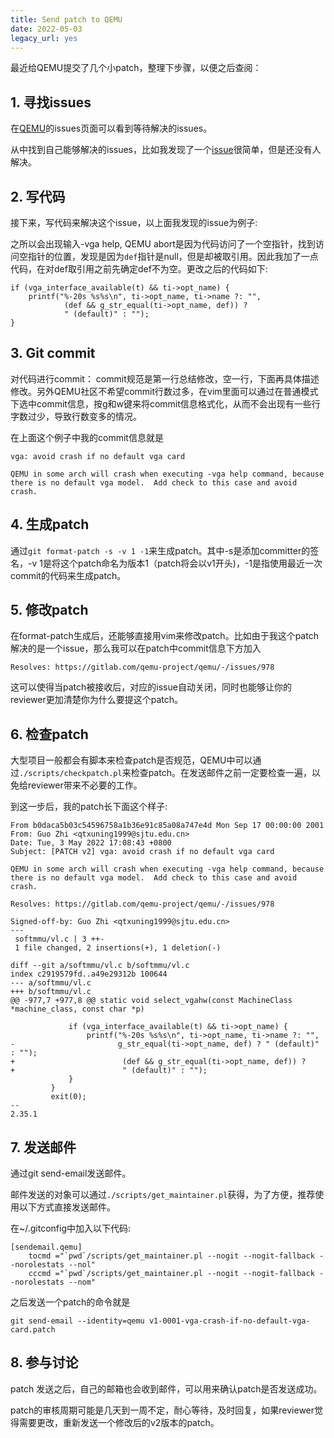 ```yaml
---
title: Send patch to QEMU
date: 2022-05-03
legacy_url: yes
---
```


最近给QEMU提交了几个小patch，整理下步骤，以便之后查阅：

## 1. 寻找issues

在[QEMU](https://gitlab.com/qemu-project/qemu/-/issues)的issues页面可以看到等待解决的issues。 

从中找到自己能够解决的issues，比如我发现了一个[issue](https://gitlab.com/qemu-project/qemu/-/issues/978)很简单，但是还没有人解决。

## 2. 写代码

接下来，写代码来解决这个issue，以上面我发现的issue为例子: 

之所以会出现输入-vga help, QEMU abort是因为代码访问了一个空指针，找到访问空指针的位置，发现是因为`def`指针是null，但是却被取引用。因此我加了一点代码，在对def取引用之前先确定def不为空。更改之后的代码如下:

```
if (vga_interface_available(t) && ti->opt_name) {
    printf("%-20s %s%s\n", ti->opt_name, ti->name ?: "",
            (def && g_str_equal(ti->opt_name, def)) ?
            " (default)" : "");
}
```

## 3. Git commit

对代码进行commit： commit规范是第一行总结修改，空一行，下面再具体描述修改。另外QEMU社区不希望commit行数过多，在vim里面可以通过在普通模式下选中commit信息，按g和w键来将commit信息格式化，从而不会出现有一些行字数过少，导致行数变多的情况。

在上面这个例子中我的commit信息就是

```
vga: avoid crash if no default vga card

QEMU in some arch will crash when executing -vga help command, because
there is no default vga model.  Add check to this case and avoid crash.
```

## 4. 生成patch

通过`git format-patch -s -v 1 -1`来生成patch。其中-s是添加committer的签名，-v 1是将这个patch命名为版本1（patch将会以v1开头)，-1是指使用最近一次commit的代码来生成patch。

## 5. 修改patch

在format-patch生成后，还能够直接用vim来修改patch。比如由于我这个patch解决的是一个issue，那么我可以在patch中commit信息下方加入

```
Resolves: https://gitlab.com/qemu-project/qemu/-/issues/978
```

这可以使得当patch被接收后，对应的issue自动关闭，同时也能够让你的reviewer更加清楚你为什么要提这个patch。

## 6. 检查patch

大型项目一般都会有脚本来检查patch是否规范，QEMU中可以通过`./scripts/checkpatch.pl`来检查patch。在发送邮件之前一定要检查一遍，以免给reviewer带来不必要的工作。

到这一步后，我的patch长下面这个样子:

```
From b0daca5b03c54596758a1b36e91c85a08a747e4d Mon Sep 17 00:00:00 2001
From: Guo Zhi <qtxuning1999@sjtu.edu.cn>
Date: Tue, 3 May 2022 17:08:43 +0800
Subject: [PATCH v2] vga: avoid crash if no default vga card

QEMU in some arch will crash when executing -vga help command, because
there is no default vga model.  Add check to this case and avoid crash.

Resolves: https://gitlab.com/qemu-project/qemu/-/issues/978

Signed-off-by: Guo Zhi <qtxuning1999@sjtu.edu.cn>
---
 softmmu/vl.c | 3 ++-
 1 file changed, 2 insertions(+), 1 deletion(-)

diff --git a/softmmu/vl.c b/softmmu/vl.c
index c2919579fd..a49e29312b 100644
--- a/softmmu/vl.c
+++ b/softmmu/vl.c
@@ -977,7 +977,8 @@ static void select_vgahw(const MachineClass *machine_class, const char *p)
 
             if (vga_interface_available(t) && ti->opt_name) {
                 printf("%-20s %s%s\n", ti->opt_name, ti->name ?: "",
-                       g_str_equal(ti->opt_name, def) ? " (default)" : "");
+                        (def && g_str_equal(ti->opt_name, def)) ?
+                        " (default)" : "");
             }
         }
         exit(0);
-- 
2.35.1
```

## 7. 发送邮件

通过git send-email发送邮件。

邮件发送的对象可以通过`./scripts/get_maintainer.pl`获得，为了方便，推荐使用以下方式直接发送邮件。

在~/.gitconfig中加入以下代码:

```
[sendemail.qemu]
	tocmd ="`pwd`/scripts/get_maintainer.pl --nogit --nogit-fallback --norolestats --nol"
	cccmd ="`pwd`/scripts/get_maintainer.pl --nogit --nogit-fallback --norolestats --nom"
```

之后发送一个patch的命令就是

```
git send-email --identity=qemu v1-0001-vga-crash-if-no-default-vga-card.patch
```

## 8. 参与讨论

patch 发送之后，自己的邮箱也会收到邮件，可以用来确认patch是否发送成功。

patch的审核周期可能是几天到一周不定，耐心等待，及时回复，如果reviewer觉得需要更改，重新发送一个修改后的v2版本的patch。

